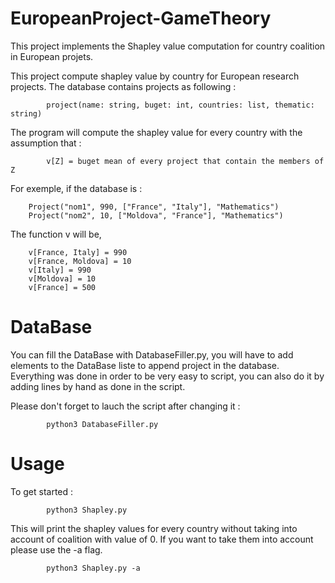 # EuropeanProject-GameTheory
This project implements the Shapley value computation for country coalition in European projets.


This project compute shapley value by country for European research projects. The database contains projects as following : 

			project(name: string, buget: int, countries: list, thematic: string)

The program will compute the shapley value for every country with the assumption that : 

			v[Z] = buget mean of every project that contain the members of Z

For exemple, if the database is : 

		Project("nom1", 990, ["France", "Italy"], "Mathematics")
		Project("nom2", 10, ["Moldova", "France"], "Mathematics")

The function v will be, 

		v[France, Italy] = 990
		v[France, Moldova] = 10
		v[Italy] = 990
		v[Moldova] = 10
		v[France] = 500

# DataBase 

You can fill the DataBase with DatabaseFiller.py, you will have to add elements to the DataBase liste to append project in the database. Everything was done in order to be very easy to script, you can also do it by adding lines by hand as done in the script.

Please don't forget to lauch the script after changing it : 

			python3 DatabaseFiller.py


# Usage

To get started : 

			python3 Shapley.py


This will print the shapley values for every country without taking into account of coalition with value of 0. If you want to take them into account please use the -a flag. 

			python3 Shapley.py -a